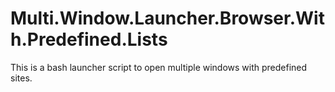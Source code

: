 # Multi.Window.Launcher.Browser.With.Predefined.Lists
This is a bash launcher script to open multiple windows with predefined sites.
